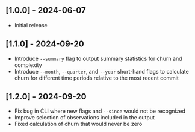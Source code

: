 ## [1.0.0] - 2024-06-07

- Initial release

## [1.1.0] - 2024-09-20

- Introduce `--summary` flag to output summary statistics for churn and complexity
- Introduce `--month`, `--quarter`, and `--year` short-hand flags to calculate churn for different time periods relative to the most recent commit

## [1.2.0] - 2024-09-20

- Fix bug in CLI where new flags and `--since` would not be recognized
- Improve selection of observations included in the output
- Fixed calculation of churn that would never be zero
